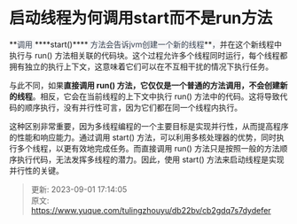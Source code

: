 # 启动线程为何调用start而不是run方法

<font style="color:rgb(55, 65, 81);background-color:rgb(247, 247, 248);">  
</font>**<font style="color:rgb(55, 65, 81);background-color:rgb(247, 247, 248);">调用 </font>****<font style="background-color:rgb(247, 247, 248);">start()</font>****<font style="color:rgb(55, 65, 81);background-color:rgb(247, 247, 248);"> 方法会告诉jvm创建一个新的线程</font>**<font style="color:rgb(55, 65, 81);background-color:rgb(247, 247, 248);">，</font>并在这个新线程中执行与 run() 方法相关联的代码块。这个过程允许多个线程同时运行，每个线程都拥有独立的执行上下文，这意味着它们可以在不互相干扰的情况下执行任务。

与此不同，如果**直接调用 run() 方法，它仅仅是一个普通的方法调用，不会创建新的线程**。相反，它会在当前线程的上下文中执行 run() 方法中的代码。这将导致代码的顺序执行，没有并行性可言，因为它们都在同一个线程内执行。

这种区别非常重要，因为多线程编程的一个主要目标是实现并行性，从而提高程序的性能和响应能力。通过调用 start() 方法，可以利用多核处理器的优势，同时执行多个线程，以更有效地完成任务。而直接调用 run() 方法只是按照一般的方法顺序执行代码，无法发挥多线程的潜力。因此，使用 start() 方法来启动线程是实现并行性的关键。







> 更新: 2023-09-01 17:14:05  
> 原文: <https://www.yuque.com/tulingzhouyu/db22bv/cb2gdq7s7dydefer>